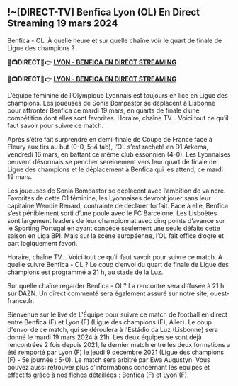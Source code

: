 <h2>!~[DIRECT-TV] Benfica Lyon (OL) En Direct Streaming 19 mars 2024</h2>

Benfica - OL. À quelle heure et sur quelle chaîne voir le quart de finale de Ligue des champions ?

<strong> 🔴📺DIRECT📲👉 <a href="https://onlinestreamshd.com/w-ucl/" rel="nofollow"> LYON - BENFICA EN DIRECT STREAMING </a> </strong>

<strong> 🔴📺DIRECT📲👉️ <a href="https://onlinestreamshd.com/w-ucl/" rel="nofollow"> LYON - BENFICA EN DIRECT STREAMING </a> </strong>

L’équipe féminine de l’Olympique Lyonnais est toujours en lice en Ligue des champions. Les joueuses de Sonia Bompastor se déplacent à Lisbonne pour affronter Benfica ce mardi 19 mars, en quarts de finale d’une compétition dont elles sont favorites. Horaire, chaîne TV… Voici tout ce qu’il faut savoir pour suivre ce match.

Après s’être fait surprendre en demi-finale de Coupe de France face à Fleury aux tirs au but (0-0, 5-4 tab), l’OL s’est racheté en D1 Arkema, vendredi 16 mars, en battant ce même club essonnien (4-0). Les Lyonnaises peuvent désormais se pencher sereinement vers leur quart de finale de Ligue des champions et le déplacement à Benfica qui les attend, ce mardi 19 mars.

Les joueuses de Sonia Bompastor se déplacent avec l’ambition de vaincre. Favorites de cette C1 féminine, les Lyonnaises devront jouer sans leur capitaine Wendie Renard, contrainte de déclarer forfait. Face à elle, Benfica s’est péniblement sorti d’une poule avec le FC Barcelone. Les Lisboètes sont largement leaders de leur championnat avec cinq points d’avance sur le Sporting Portugal en ayant concédé seulement une seule défaite cette saison en Liga BPI. Mais sur la scène européenne, l’OL fait office d’ogre et part logiquement favori.

Horaire, chaîne TV… Voici tout ce qu’il faut savoir pour suivre ce match.
À quelle suivre Benfica - OL ?
Le coup d’envoi du quart de finale de Ligue des champions est programmé à 21 h, au stade de la Luz.

Sur quelle chaîne regarder Benfica - OL?
La rencontre sera diffusée à 21 h sur DAZN. Un direct commenté sera également assuré sur notre site, ouest-france.fr.

Bienvenue sur le live de L'Équipe pour suivre ce match de football en direct entre Benfica (F) et Lyon (F) (Ligue des champions (F), Aller).
Le coup d'envoi de ce match, qui se déroulera à l'Estádio da Luz (Lisbonne) sera donné le mardi 19 mars 2024 à 21h. Les deux équipes se sont déjà rencontrées 2 fois depuis 2021, le dernier match entre les deux formations a été remporté par Lyon (F) le jeudi 9 décembre 2021 (Ligue des champions (F) - 5e journée : 5-0).
Le match sera arbitré par Ewa Augustyn.
Vous pouvez aussi retrouver plus d’informations concernant les équipes et effectifs grâce à nos fiches détaillées : Benfica (F) et Lyon (F).

